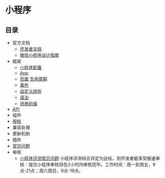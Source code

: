 # 小程序
## 目录
* 官方文档
  * [开发者文档](https://developers.weixin.qq.com/miniprogram/dev/index.html?t=19031317)
  * [微信小程序设计指南](https://developers.weixin.qq.com/miniprogram/design/index.html)
* 框架
  * [小程序配置](content/framework/config.md)
  * [App](content/framework/app.md)
  * [页面](content/framework/page.md) [生命周期](content/framework/life-cycle.md)
  * [事件](content/framework/event.md)
  * [自定义组件](content/framework/component.md)
  * [语法](content/framework/grammar.md)
  * [场景码值](content/framework/scene-list.md)
* [API](content/api.md)
* 组件
* [授权](content/authorize.md)
* 兼容处理
* 更新机制
* 插件
* [常见问题](content/bug.md)
* 审核
  * [小程序评测常见问题](http://kf.qq.com/faq/190108BJnmUN190108RrEnqE.html) 小程序评测综合评定为达标，则开发者能享受极速审核：提交小程序审核将在2小时内审核完毕。工作时间：周一到周五，9点-21点；周六周日，9点-19点。